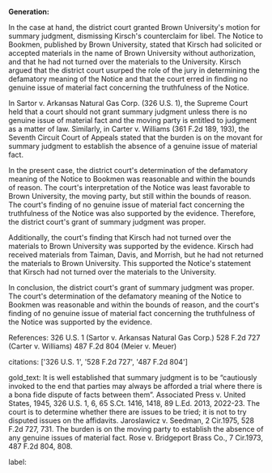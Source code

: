 **Generation:**

 <answer>

In the case at hand, the district court granted Brown University's motion for summary judgment, dismissing Kirsch's counterclaim for libel. The Notice to Bookmen, published by Brown University, stated that Kirsch had solicited or accepted materials in the name of Brown University without authorization, and that he had not turned over the materials to the University. Kirsch argued that the district court usurped the role of the jury in determining the defamatory meaning of the Notice and that the court erred in finding no genuine issue of material fact concerning the truthfulness of the Notice.

In Sartor v. Arkansas Natural Gas Corp. (326 U.S. 1), the Supreme Court held that a court should not grant summary judgment unless there is no genuine issue of material fact and the moving party is entitled to judgment as a matter of law. Similarly, in Carter v. Williams (361 F.2d 189, 193), the Seventh Circuit Court of Appeals stated that the burden is on the movant for summary judgment to establish the absence of a genuine issue of material fact.

In the present case, the district court's determination of the defamatory meaning of the Notice to Bookmen was reasonable and within the bounds of reason. The court's interpretation of the Notice was least favorable to Brown University, the moving party, but still within the bounds of reason. The court's finding of no genuine issue of material fact concerning the truthfulness of the Notice was also supported by the evidence. Therefore, the district court's grant of summary judgment was proper.

Additionally, the court's finding that Kirsch had not turned over the materials to Brown University was supported by the evidence. Kirsch had received materials from Taiman, Davis, and Morrish, but he had not returned the materials to Brown University. This supported the Notice's statement that Kirsch had not turned over the materials to the University.

In conclusion, the district court's grant of summary judgment was proper. The court's determination of the defamatory meaning of the Notice to Bookmen was reasonable and within the bounds of reason, and the court's finding of no genuine issue of material fact concerning the truthfulness of the Notice was supported by the evidence.

References:
326 U.S. 1 (Sartor v. Arkansas Natural Gas Corp.)
528 F.2d 727 (Carter v. Williams)
487 F.2d 804 (Meier v. Meuer)



citations: ['326 U.S. 1', '528 F.2d 727', '487 F.2d 804']

gold_text: It is well established that summary judgment is to be “cautiously invoked to the end that parties may always be afforded a trial where there is a bona fide dispute of facts between them”. Associated Press v. United States, 1945, 326 U.S. 1, 6, 65 S.Ct. 1416, 1418, 89 L.Ed. 2013, 2022-23. The court is to determine whether there are issues to be tried; it is not to try disputed issues on the affidavits. Jaroslawicz v. Seedman, 2 Cir.1975, 528 F.2d 727, 731. The burden is on the moving party to establish the absence of any genuine issues of material fact. Rose v. Bridgeport Brass Co., 7 Cir.1973, 487 F.2d 804, 808.

label: 